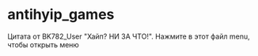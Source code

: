 # antihyip_games
Цитата от BK782_User "Хайп? НИ ЗА ЧТО!".
Нажмите в этот файл menu, чтобы открыть меню
